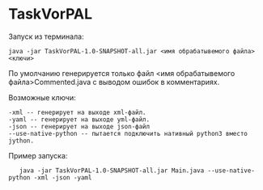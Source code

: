 # TaskVorPAL
  Запуск из терминала:
    
    java -jar TaskVorPAL-1.0-SNAPSHOT-all.jar <имя обрабатывемого файла> <ключи>
    
  По умолчанию генерируется только файл <имя обрабатывемого файла>Сommented.java с выводом ошибок в комментариях.
  
  Возможные ключи:
        
    -xml -- генерирует на выходе xml-файл.
    -yaml -- генерирует на выходе yml-файл.
    -json -- генерирует на выходе json-файл
    --use-native-python -- пытается подключить нативный python3 вместо jython.
    
   Пример запуска:
   
       java -jar TaskVorPAL-1.0-SNAPSHOT-all.jar Main.java --use-native-python -xml -json -yaml

